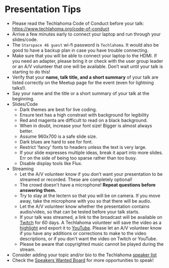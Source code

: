 # Presentation Tips
* Please read the Techlahoma Code of Conduct before your talk: https://www.techlahoma.org/code-of-conduct
* Arrive a few minutes early to connect your laptop and run through your slides/code.
* The `Starspace 46 guest` wi-fi password is `Techlahoma`. It would also be good to have a backup plan in case you have trouble connecting.
* Make sure that you will be able to connect your laptop to the HDMI. If you need an adapter, please bring it or check with the user group leader or an A/V volunteer that one will be available. Don’t wait until your talk is starting to do this!
* Verify that your **name, talk title, and a short summary** of your talk are listed correctly on the Meetup page for the event (even for lightning talks!).
* Say your name and the title or a short summary of your talk at the beginning.
* Slides/Code
  * Dark themes are best for live coding.
  * Ensure text has a high constrast with background for legibility
  * Red and magenta are difficult to read on a black background.
  * When in doubt, increase your font size! Bigger is almost always better.
  * Assume 960x700 is a safe slide size.
  * Dark blues are hard to see for font.
  * Restrict 'fancy' fonts to headers unless the text is very large.
  * If your slide expresses multiple ideas, break it apart into more slides. Err on the side of being too sparse rather than too busy.
  * Disable display tools like Flux.
* Streaming
  * Let the A/V volunteer know if you don’t want your presentation to be streamed or recorded. These are completely optional!
  * The crowd doesn't have a microphone! **Repeat questions before answering them.**
  * Try to stay at the lectern so that you will be on camera. If you move away, take the microphone with you so that there will be audio.
  * Let the A/V volunteer know whether the presentation contains audio/video, so that can be tested before your talk starts.
  * If your talk was streamed, a link to the broadcast will be available on [Twitch](https://www.twitch.tv/techlahoma/videos/archive) for 60 days. A Techlahoma volunteer will save the video as a [highlight](https://www.twitch.tv/techlahoma/videos/highlight) and export it to [YouTube](https://youtube.com/c/techlahoma). Please let an A/V volunteer know if you have any additions or corrections to make to the video descriptions, or if you don't want the video on Twitch or YouTube.
  * Please be aware that copyrighted music cannot be played during the stream.
* Consider adding your topic and/or bio to the Techlahoma [speaker list](https://github.com/techlahoma/user-groups/blob/master/SPEAKERS-AND-TOPICS.md)
* Check the [Speakers Wanted Board](https://speakers-wanted.techlahoma.org/) for more opportunities to speak!
